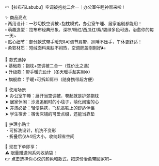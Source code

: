 💤【拉布布Labubu】空调被抱枕二合一｜办公室午睡神器来啦！  

✨ 商品亮点  
▫️ 两用设计：一秒切换空调被+抱枕模式，办公室午睡、居家追剧都能用！  
▫️ 萌趣造型：拉布布经典形象，深棕/粉红/西瓜红/紫/碧绿多色可选，治愈你的每一天~  
▫️ 贴心细节：部分款式带手暖兜&可调节肩带，趴睡不压手，午休更舒适！  
▫️ 柔软材质：短绒面料亲肤不闷热，空调房盖刚刚好🌬️  

🌈 款式选择  
▪️ 基础款：抱枕+空调被二合一（性价比之选）  
▪️ 升级款：带手暖兜设计（冬天暖手超实用❄️）  
▪️ 旗舰款：手暖+可拆卸肩带（随身携带超方便）  

📸 使用场景  
➤ 办公室午睡：展开当空调被，卷起就是护颈抱枕  
➤ 居家休闲：沙发追剧时的小毯子，萌化闺蜜的心  
➤ 差旅必备：轻便易携，飞机高铁上的舒适伴侣  
➤ 学生宿舍：宿舍床铺的可爱点缀，还能当靠垫  

🧼 护理小贴士  
・可拆洗设计，机洗不变形  
・折叠后仅A4纸大小，收纳超省空间  

🎁 现在下单即享：  
⚠️ 限量赠送同系列收纳袋！  
👉 点击选择你心仪的颜色和款式，把这份治愈带回家吧~  